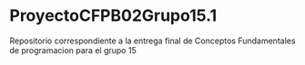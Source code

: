 # ProyectoCFPB02Grupo15.1
Repositorio correspondiente a la entrega final de Conceptos Fundamentales de programacion para el grupo 15 
